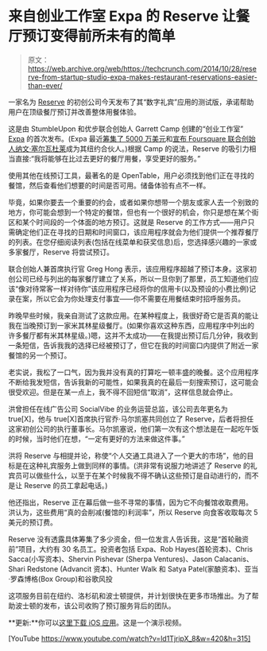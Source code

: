 # 来自创业工作室 Expa 的 Reserve 让餐厅预订变得前所未有的简单 

> 原文：<https://web.archive.org/web/https://techcrunch.com/2014/10/28/reserve-from-startup-studio-expa-makes-restaurant-reservations-easier-than-ever/>

一家名为 [Reserve](https://web.archive.org/web/20221207011357/http://www.reserve.com/) 的初创公司今天发布了其“数字礼宾”应用的测试版，承诺帮助用户在顶级餐厅预订并改善整体用餐体验。

这是由 StumbleUpon 和优步联合创始人 Garrett Camp 创建的“创业工作室” [Expa](https://web.archive.org/web/20221207011357/http://expa.com/) 的首次发布。(Expa 最近[筹集了 5000 万美元](https://web.archive.org/web/20221207011357/https://beta.techcrunch.com/2014/03/14/expa-50-million/)和[宣布 Foursquare 联合创始人纳文·塞尔瓦杜莱](https://web.archive.org/web/20221207011357/https://beta.techcrunch.com/2014/05/22/naveen-selvadurai-former-foursquare-co-founder-joins-expa-startup-studio-as-ny-partner/)成为其纽约合伙人。)根据 Camp 的说法，Reserve 的吸引力相当直接:“我将能够在比过去更好的餐厅用餐，享受更好的服务。”

使用其他在线预订工具，最著名的是 OpenTable，用户必须找到他们正在寻找的餐馆，然后查看他们想要的时间是否可用。储备体验有点不一样。

毕竟，如果你要去一个重要的约会，或者如果你想带一个朋友或家人去一个别致的地方，你可能会想到一个特定的餐馆，但也有一个很好的机会，你只是想在某个街区和某个时间段的一个体面的地方预订。这就是 Reserve 的工作方式——用户只需确定他们正在寻找的日期和时间窗口，该应用程序就会为他们提供一个推荐餐厅的列表。在您仔细阅读列表(包括在线菜单和获奖信息)后，您选择感兴趣的一家或多家餐厅，Reserve 将尝试预订。

联合创始人兼首席执行官 Greg Hong 表示，该应用程序超越了预订本身。这家初创公司已经与列出的每家餐厅建立了关系，所以一旦你到了那里，员工知道他们应该“像对待常客一样对待你”该应用程序已经将你的信用卡(以及预设的小费比例)记录在案，所以它会为你处理支付事宜——你不需要在用餐结束时招呼服务员。

昨晚早些时候，我亲自测试了这款应用。在某种程度上，我很好奇它是否真的能让我在当晚预订到一家米其林星级餐厅。(如果你喜欢这种东西，应用程序中列出的许多餐厅都有米其林星级。)嗯，这并不太成功——在我提出预订后几分钟，我收到一条短信，告诉我我的选择已经被预订了，但它在我的时间窗口内提供了附近一家餐馆的另一个预订。

老实说，我松了一口气，因为我并没有真的打算吃一顿丰盛的晚餐。这个应用程序不断给我发短信，告诉我新的可能性，如果我真的在最后一刻搜索预订，这可能会很受欢迎。但是在某一点上，我不得不回短信“取消”，这样信息就会停止。

洪曾担任在线广告公司 SocialVibe 的业务运营总监，该公司去年更名为 true[X]，他与 true[X]首席执行官乔·马尔凯塞共同创立了 Reserve，后者将担任这家初创公司的执行董事长。马尔凯塞说，他们第一次有这个想法是在一起吃午饭的时候，当时他们在想，“一定有更好的方法来做这件事。”

洪将 Reserve 与相提并论，称使“个人交通工具进入了一个更大的市场”，他的目标是在这种礼宾服务上做到同样的事情。(洪非常有说服力地讲述了 Reserve 的礼宾员可以做些什么，以至于在某个时候我不得不确认这些预订是自动进行的，而不是让 Reserve 的员工拿起电话。)

他还指出，Reserve 正在幕后做一些不寻常的事情，因为它不向餐馆收取费用。洪认为，这些费用“真的会削减(餐馆的)利润率”，所以 Reserve 向食客收取每次 5 美元的预订费。

Reserve 没有透露具体筹集了多少资金，但一位发言人告诉我，这是“首轮融资前”项目，大约有 30 名员工。投资者包括 Expa、Rob Hayes(首轮资本)、Chris Sacca(小写资本)、Shervin Pishevar (Sherpa Ventures)、Jason Calacanis、Shari Redstone (Advancit 资本)、Hunter Walk 和 Satya Patel(家酿资本)、亚当·罗森博格(Box Group)和谷歌风投

这项服务目前在纽约、洛杉矶和波士顿提供，并计划很快在更多市场推出。为了帮助波士顿的发布，该公司收购了预订服务背后的团队。

**更新:**你可以[这里下载 iOS 应用](https://web.archive.org/web/20221207011357/https://itunes.apple.com/us/app/reserve-better-dining-experience/id919147310?ls=1&mt=8)。这是一个演示视频。

[YouTube https://www.youtube.com/watch?v=ld1TjripX_8&w=420&h=315]